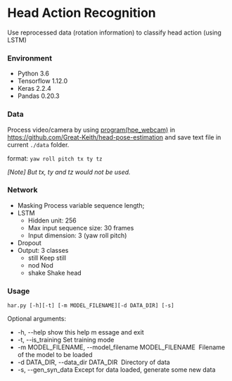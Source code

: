 # Head Action Recognition
Use reprocessed data (rotation information) to classify head action (using LSTM)

### Environment

* Python 3.6
* Tensorflow 1.12.0
* Keras 2.2.4
* Pandas 0.20.3

### Data

Process video/camera by using [program(hpe_webcam)](<https://github.com/Great-Keith/head-pose-estimation/blob/master/cpp/hpe_webcam.cpp>) in <https://github.com/Great-Keith/head-pose-estimation> and save text file in current `./data` folder.

format: `yaw roll pitch tx ty tz`

*[Note] But tx, ty and tz would not be used.*

### Network

* Masking		Process variable sequence length;
* LSTM
  * Hidden unit: 256
  * Max input sequence size: 30 frames
  * Input dimension: 3 (yaw roll pitch)
* Dropout
* Output:     3 classes
  * still		Keep still
  * nod         Nod
  * shake      Shake head

### Usage

`har.py [-h][-t] [-m MODEL_FILENAME][-d DATA_DIR] [-s]`

Optional arguments:

* -h, --help            show this help m essage and exit
* -t, --is_training     Set training mode
* -m MODEL_FILENAME, --model_filename MODEL_FILENAME
  ​                         Filename of the model to be loaded
* -d DATA_DIR, --data_dir DATA_DIR
  ​                        Directory of data
* -s, --gen_syn_data    Except for data loaded, generate some new data  